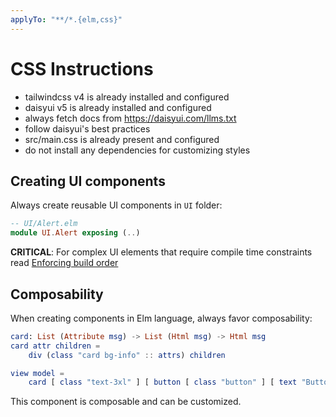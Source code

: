 ```yaml
---
applyTo: "**/*.{elm,css}"
---
```


# CSS Instructions

- tailwindcss v4 is already installed and configured
- daisyui v5 is already installed and configured
- always fetch docs from https://daisyui.com/llms.txt
- follow daisyui's best practices
- src/main.css is already present and configured
- do not install any dependencies for customizing styles

## Creating UI components

Always create reusable UI components in `UI` folder:

```elm
-- UI/Alert.elm
module UI.Alert exposing (..)
```

**CRITICAL**:
For complex UI elements that require compile time constraints read [Enforcing build order](./elm.patterns.md)

## Composability

When creating components in Elm language, always favor composability:

```elm
card: List (Attribute msg) -> List (Html msg) -> Html msg
card attr children =
    div (class "card bg-info" :: attrs) children

view model =
    card [ class "text-3xl" ] [ button [ class "button" ] [ text "Button" ] ]
```

This component is composable and can be customized.
